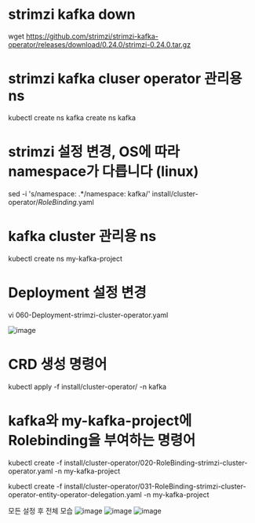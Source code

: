 # strimzi kafka down
wget https://github.com/strimzi/strimzi-kafka-operator/releases/download/0.24.0/strimzi-0.24.0.tar.gz

# strimzi kafka cluser operator 관리용 ns
kubectl create ns kafka create ns kafka

# strimzi 설정 변경, OS에 따라 namespace가 다릅니다 (linux)
sed -i 's/namespace: .*/namespace: kafka/' install/cluster-operator/*RoleBinding*.yaml

# kafka cluster 관리용 ns
kubectl create ns my-kafka-project

# Deployment 설정 변경
vi 060-Deployment-strimzi-cluster-operator.yaml

![image](https://user-images.githubusercontent.com/97927143/161060991-c7b9136e-27dc-4814-b6b8-ab31de7ae73d.png)


  
# CRD 생성 명령어
kubectl apply -f install/cluster-operator/ -n kafka

# kafka와 my-kafka-project에 Rolebinding을 부여하는 명령어
kubectl create -f install/cluster-operator/020-RoleBinding-strimzi-cluster-operator.yaml -n my-kafka-project

kubectl create -f install/cluster-operator/031-RoleBinding-strimzi-cluster-operator-entity-operator-delegation.yaml -n my-kafka-project


모든 설정 후 전체 모습
![image](https://user-images.githubusercontent.com/97927143/161060001-7db5884c-2d9d-43c2-8ef7-517fc8f0f415.png)
![image](https://user-images.githubusercontent.com/97927143/161060022-ddc4815e-f3b2-4b6e-b13f-46314655032e.png)
![image](https://user-images.githubusercontent.com/97927143/161060081-46c023be-2022-4651-92ed-0aae3d443c82.png)

